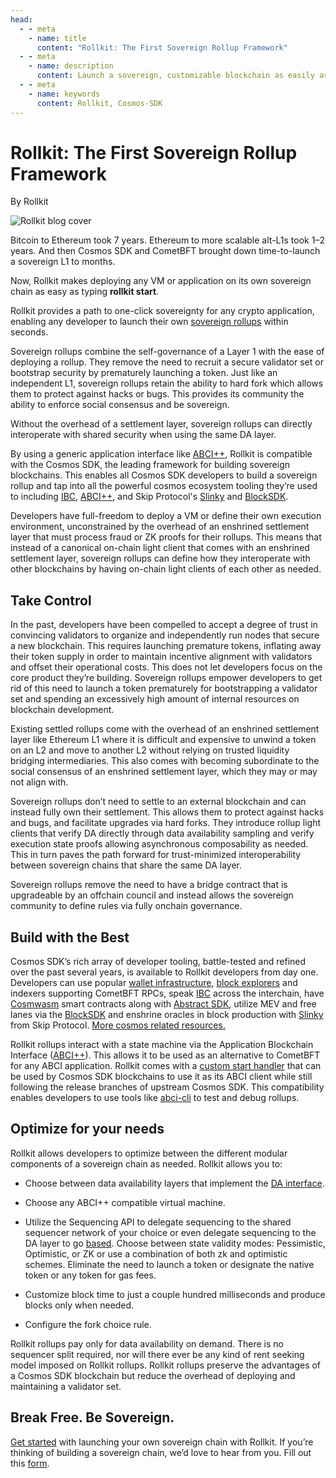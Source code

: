 ```yaml
---
head:
  - - meta
    - name: title
      content: "Rollkit: The First Sovereign Rollup Framework"
  - - meta
    - name: description
      content: Launch a sovereign, customizable blockchain as easily as a smart contract
  - - meta
    - name: keywords
      content: Rollkit, Cosmos-SDK
---
```


<script setup>
import Twitter from '../.vitepress/components/twitter.vue'
</script>

# Rollkit: The First Sovereign Rollup Framework

By Rollkit

![Rollkit blog cover](/img/Rollkit-cover.jpg)

Bitcoin to Ethereum took 7 years.  Ethereum to more scalable alt-L1s took 1–2 years. And then Cosmos SDK and CometBFT brought down time-to-launch a sovereign L1 to months.

Now, Rollkit makes deploying any VM or application on its own sovereign chain as easy as typing **rollkit start**.

<Twitter />

Rollkit provides a path to one-click sovereignty for any crypto application, enabling any developer to launch their own [sovereign rollups](https://blog.celestia.org/sovereign-rollup-chains/) within seconds.

Sovereign rollups combine the self-governance of a Layer 1 with the ease of deploying a rollup. They remove the need to recruit a secure validator set or bootstrap security by prematurely launching a token. Just like an independent L1, sovereign rollups retain the ability to hard fork which allows them to protect against hacks or bugs. This provides its community the ability to enforce social consensus and be sovereign.

Without the overhead of a settlement layer, sovereign rollups can directly interoperate with shared security when using the same DA layer.

By using a generic application interface like [ABCI++](https://docs.cometbft.com/v0.38/spec/abci/), Rollkit is compatible with the Cosmos SDK, the leading framework for building sovereign blockchains. This enables all Cosmos SDK developers to build a sovereign rollup and tap into all the powerful cosmos ecosystem tooling they’re used to including [IBC](https://www.ibcprotocol.dev/), [ABCI++](https://docs.cometbft.com/v0.38/spec/abci/), and Skip Protocol's [Slinky](https://docs.skip.money/slinky/overview/) and [BlockSDK](https://skip-protocol-docs.netlify.app/blocksdk/overview).

Developers have full-freedom to deploy a VM or define their own execution environment, unconstrained by the overhead of an enshrined settlement layer that must process fraud or ZK proofs for their rollups. This means that instead of a canonical on-chain light client that comes with an enshrined settlement layer, sovereign rollups can define how they interoperate with other blockchains by having on-chain light clients of each other as needed.

## Take Control

In the past, developers have been compelled to accept a degree of trust in convincing validators to organize and independently run nodes that secure a new blockchain. This requires launching premature tokens, inflating away their token supply in order to maintain incentive alignment with validators and offset their operational costs. This does not let developers focus on the core product they’re building. Sovereign rollups empower developers to get rid of this need to launch a token prematurely for bootstrapping a validator set and spending an excessively high amount of internal resources on blockchain development.

Existing settled rollups come with the overhead of an enshrined settlement layer like Ethereum L1 where it is difficult and expensive to unwind a token on an L2 and move to another L2 without relying on trusted liquidity bridging intermediaries. This also comes with becoming subordinate to the social consensus of an enshrined settlement layer, which they may or may not align with.

Sovereign rollups don’t need to settle to an external blockchain and can instead fully own their settlement. This allows them to protect against hacks and bugs, and facilitate upgrades via hard forks. They introduce rollup light clients that verify DA directly through data availability sampling and verify execution state proofs allowing asynchronous composability as needed. This in turn paves the path forward for trust-minimized interoperability between sovereign chains that share the same DA layer.

Sovereign rollups remove the need to have a bridge contract that is upgradeable by an offchain council and instead allows the sovereign community to define rules via fully onchain governance.

## Build with the Best

Cosmos SDK’s rich array of developer tooling, battle-tested and refined over the past several years, is available to Rollkit developers from day one. Developers can use popular [wallet infrastructure](https://cosmos.network/wallets/), [block explorers](https://cosmos.network/block-explorers/) and indexers supporting CometBFT RPCs, speak [IBC](https://www.ibcprotocol.dev/) across the interchain, have [Cosmwasm](https://cosmos.network/cosmwasm/) smart contracts along with [Abstract SDK](https://github.com/abstractsdk/abstract), utilize MEV and free lanes via the [BlockSDK](https://docs.skip.money/blocksdk/overview/) and enshrine oracles in block production with [Slinky](https://docs.skip.money/slinky/overview/) from Skip Protocol. [More cosmos related resources.](https://github.com/cosmos/awesome-cosmos)

Rollkit rollups interact with a state machine via the Application Blockchain Interface ([ABCI++](https://docs.cometbft.com/v0.38/spec/abci/)). This allows it to be used as an alternative to CometBFT for any ABCI application. Rollkit comes with a [custom start handler](https://github.com/rollkit/cosmos-sdk-starter) that can be used by Cosmos SDK blockchains to use it as its ABCI client while still following the release branches of upstream Cosmos SDK.  This compatibility enables developers to use tools like [abci-cli](https://docs.cometbft.com/v0.38/app-dev/abci-cli) to test and debug rollups.

## Optimize for your needs

Rollkit allows developers to optimize between the different modular components  of a sovereign chain as needed. Rollkit allows you to:

- Choose between data availability layers that implement the [DA interface](https://github.com/rollkit/rollkit/blob/main/core/da/da.go#L11).

- Choose any ABCI++ compatible virtual machine.
- Utilize the Sequencing API to delegate sequencing to the shared sequencer network of your choice or even delegate sequencing to the DA layer to go [based](https://ethresear.ch/t/based-rollups-superpowers-from-l1-sequencing/15016).
Choose between state validity modes: Pessimistic, Optimistic, or ZK or use a combination of both zk and optimistic schemes.
Eliminate the need to launch a token or designate the native token or any token for gas fees.
- Customize block time to just a couple hundred milliseconds and produce blocks only when needed.
- Configure the fork choice rule.

Rollkit rollups pay only for data availability on demand. There is no sequencer split required, nor will there ever be any kind of rent seeking model imposed on Rollkit rollups. Rollkit rollups preserve the advantages of a Cosmos SDK blockchain but reduce the overhead of deploying and maintaining a validator set.

## Break Free. Be Sovereign.

[Get started](https://rollkit.dev/tutorials/quick-start) with launching your own sovereign chain with Rollkit.
If you’re thinking of building a sovereign chain, we’d love to hear from you. Fill out this [form](https://forms.gle/yumLqipqr8weYmAb7).
